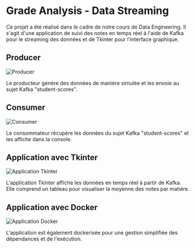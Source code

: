 # Grade Analysis - Data Streaming

Ce projet a été réalisé dans le cadre de notre cours de Data Engineering. Il s'agit d'une application de suivi des notes en temps réel à l'aide de Kafka pour le streaming des données et de Tkinter pour l'interface graphique.

## Producer

![Producer](https://github.com/Lalamax/Grade-Analysis---Data-Streaming/blob/main/assets/producer.png)

Le producteur génère des données de manière simulée et les envoie au sujet Kafka "student-scores".

## Consumer

![Consumer](https://github.com/Lalamax/Grade-Analysis---Data-Streaming/blob/main/assets/consumer.png)

Le consommateur récupère les données du sujet Kafka "student-scores" et les affiche dans la console.

## Application avec Tkinter

![Application Tkinter](https://github.com/Lalamax/Grade-Analysis---Data-Streaming/blob/main/assets/app.gif)

L'application Tkinter affiche les données en temps réel à partir de Kafka. Elle comprend un tableau pour visualiser la moyenne des notes par matiére.
## Application avec Docker

![Application Docker](https://github.com/Lalamax/Grade-Analysis---Data-Streaming/blob/main/assets/docker.png)

L'application est également dockerisée pour une gestion simplifiée des dépendances et de l'exécution.






